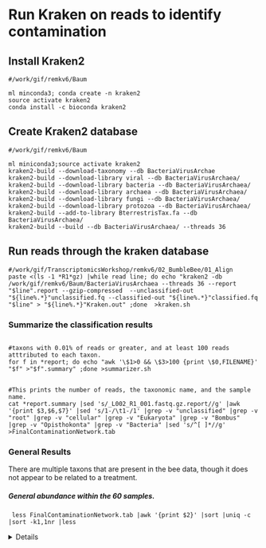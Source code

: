 #  Run Kraken on reads to identify contamination


## Install Kraken2
```
#/work/gif/remkv6/Baum

ml minconda3; conda create -n kraken2
source activate kraken2
conda install -c bioconda kraken2
```

## Create Kraken2 database
```
#/work/gif/remkv6/Baum

ml miniconda3;source activate kraken2
kraken2-build --download-taxonomy --db BacteriaVirusArchae
kraken2-build --download-library viral --db BacteriaVirusArchaea/
kraken2-build --download-library bacteria --db BacteriaVirusArchaea/
kraken2-build --download-library archaea --db BacteriaVirusArchaea/
kraken2-build --download-library fungi --db BacteriaVirusArchaea/
kraken2-build --download-library protozoa --db BacteriaVirusArchaea/
kraken2-build --add-to-library BterrestrisTax.fa --db BacteriaVirusArchaea/
kraken2-build --build --db BacteriaVirusArchaea/ --threads 36

```

## Run reads through the kraken database
```
#/work/gif/TranscriptomicsWorkshop/remkv6/02_BumbleBee/01_Align
paste <(ls -1 *R1*gz) |while read line; do echo "kraken2 -db /work/gif/remkv6/Baum/BacteriaVirusArchaea --threads 36 --report "$line".report --gzip-compressed  --unclassified-out "${line%.*}"unclassified.fq --classified-out "${line%.*}"classified.fq "$line" > "${line%.*}"Kraken.out" ;done  >kraken.sh
```



### Summarize the classification results
```

#taxons with 0.01% of reads or greater, and at least 100 reads atttributed to each taxon.
for f in *report; do echo "awk '\$1>0 && \$3>100 {print \$0,FILENAME}' "$f" >"$f".summary" ;done >summarizer.sh


#This prints the number of reads, the taxonomic name, and the sample name.
cat *report.summary |sed 's/_L002_R1_001.fastq.gz.report//g' |awk '{print $3,$6,$7}' |sed 's/1-/\t1-/1' |grep -v "unclassified" |grep -v "root" |grep -v "cellular" |grep -v "Eukaryota" |grep -v "Bombus" |grep -v "Opisthokonta" |grep -v "Bacteria" |sed 's/^[ ]*//g' >FinalContaminationNetwork.tab
```

### General Results

There are multiple taxons that are present in the bee data, though it does not appear to be related to a treatment.  

##### General abundance within the 60 samples.
```
 less FinalContaminationNetwork.tab |awk '{print $2}' |sort |uniq -c |sort -k1,1nr |less
```
<details>

| 60 | Sarcocystidae |
| 60 | Sporisoriumgraminicola |
| 57 | Apicomplexa |
| 54 | Sar |
| 51 | leotiomyceta |
| 48 | AbyssogenaphaseoliformissymbiontOG214 |
| 34 | DictyosteliumdiscoideumAX4 |
| 22 | Dikarya |
| 14 | Plasmodiumvivax |
| 11 | Choristoneurafumiferanagranulovirus |
| 7 | Plasmodiumrelictum |
| 6 | Besnoitiabesnoiti |
| 6 | StaphylococcusphageAndhra |
| 6 | ToxoplasmagondiiME49 |
| 5 | Encephalitozoon |
| 5 | Plasmodium |
| 4 | ZymoseptoriatriticiIPO323 |
| 3 | Bacilli |
| 3 | Brevibacillus |
| 3 | Pseudomonastolaasii |
| 3 | Staphylococcus |
| 3 | Staphylococcusaureus |
| 2 | Enterobacteriaceae |
| 2 | Mycobacterium |
| 2 | Terrabacteriagroup |
| 1 | Actinomycetia |
| 1 | BabesiabovisT2Bo |
| 1 | Corynebacteriales |
| 1 | Enterobacterales |
| 1 | Lactobacillales |
| 1 | Latilactobacillus |
| 1 | Latilactobacilluscurvatus |
| 1 | Mycobacteriaceae |
| 1 | Mycobacteriumavium |
| 1 | Proteobacteria |
| 1 | Staphylococcaceae |
| 1 | Weissellaparamesenteroides |
| 1 | Zygosaccharomycesrouxii |
</details>
</pre>

